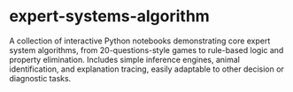 # expert-systems-algorithm
A collection of interactive Python notebooks demonstrating core expert system algorithms, from 20-questions-style games to rule-based logic and property elimination. Includes simple inference engines, animal identification, and explanation tracing, easily adaptable to other decision or diagnostic tasks.
